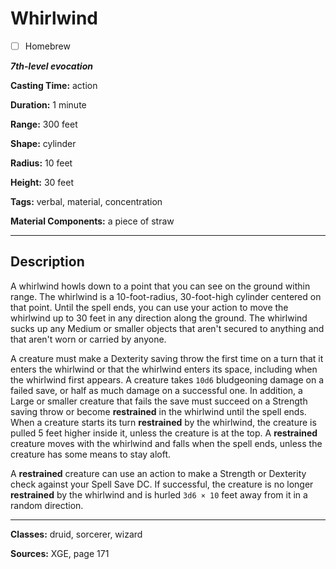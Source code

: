 # Whirlwind

- [ ] Homebrew

***7th-level evocation***

**Casting Time:** action

**Duration:** 1 minute

**Range:** 300 feet

**Shape:** cylinder

**Radius:** 10 feet

**Height:** 30 feet

**Tags:** verbal, material, concentration

**Material Components:** a piece of straw

---

## Description
A whirlwind howls down to a point that you can see on the ground within range.
The whirlwind is a 10-foot-radius, 30-foot-high cylinder centered on that point.
Until the spell ends, you can use your action to move the whirlwind up to 30 feet in any direction along the ground.
The whirlwind sucks up any Medium or smaller objects that aren't secured to anything and that aren't worn or carried by anyone.

A creature must make a Dexterity saving throw the first time on a turn that it enters the whirlwind or that the whirlwind enters its space, including when the whirlwind first appears.
A creature takes `10d6` bludgeoning damage on a failed save, or half as much damage on a successful one.
In addition, a Large or smaller creature that fails the save must succeed on a Strength saving throw or become **restrained** in the whirlwind until the spell ends.
When a creature starts its turn **restrained** by the whirlwind, the creature is pulled 5 feet higher inside it, unless the creature is at the top.
A **restrained** creature moves with the whirlwind and falls when the spell ends, unless the creature has some means to stay aloft.

A **restrained** creature can use an action to make a Strength or Dexterity check against your Spell Save DC.
If successful, the creature is no longer **restrained** by the whirlwind and is hurled `3d6 × 10` feet away from it in a random direction.

---

**Classes:** druid, sorcerer, wizard

**Sources:** XGE, page 171
